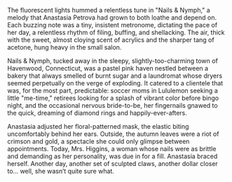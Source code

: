 The fluorescent lights hummed a relentless tune in "Nails & Nymph," a melody that Anastasia Petrova had grown to both loathe and depend on. Each buzzing note was a tiny, insistent metronome, dictating the pace of her day, a relentless rhythm of filing, buffing, and shellacking. The air, thick with the sweet, almost cloying scent of acrylics and the sharper tang of acetone, hung heavy in the small salon.

Nails & Nymph, tucked away in the sleepy, slightly-too-charming town of Havenwood, Connecticut, was a pastel pink haven nestled between a bakery that always smelled of burnt sugar and a laundromat whose dryers seemed perpetually on the verge of exploding. It catered to a clientele that was, for the most part, predictable: soccer moms in Lululemon seeking a little "me-time," retirees looking for a splash of vibrant color before bingo night, and the occasional nervous bride-to-be, her fingernails gnawed to the quick, dreaming of diamond rings and happily-ever-afters.

Anastasia adjusted her floral-patterned mask, the elastic biting uncomfortably behind her ears. Outside, the autumn leaves were a riot of crimson and gold, a spectacle she could only glimpse between appointments. Today, Mrs. Higgins, a woman whose nails were as brittle and demanding as her personality, was due in for a fill. Anastasia braced herself. Another day, another set of sculpted claws, another dollar closer to… well, she wasn’t quite sure what.
